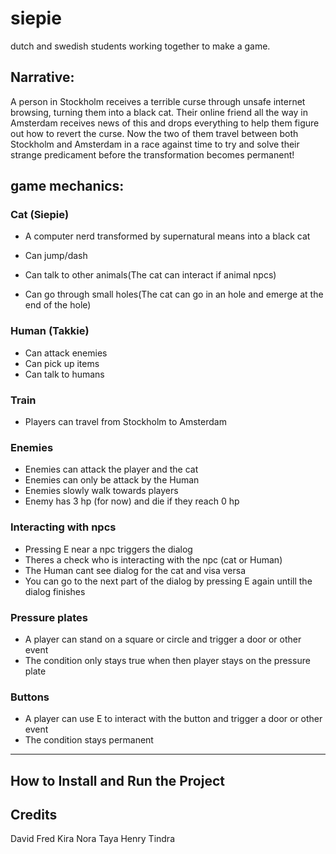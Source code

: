 # siepie
dutch and swedish students working together to make a game.


## Narrative:
A person in Stockholm receives a terrible curse through unsafe internet browsing, turning them into a 
black cat. Their online friend all the way in Amsterdam receives news of this and drops everything to
help them figure out how to revert the curse. Now the two of them travel between both Stockholm and
Amsterdam in a race against time to try and solve their strange predicament before the transformation
becomes permanent!




## game mechanics:

### Cat (Siepie)
- A computer nerd transformed by supernatural means into a black cat

- Can jump/dash
- Can talk to other animals(The cat can interact if animal npcs)
- Can go through small holes(The cat can go in an hole and emerge at the end of the hole)

### Human (Takkie)
- Can attack enemies
- Can pick up items
- Can talk to humans



### Train
- Players can travel from Stockholm to Amsterdam

### Enemies
- Enemies can attack the player and the cat
- Enemies can only be attack by the Human
- Enemies slowly walk towards players
- Enemy has 3 hp (for now) and die if they reach 0 hp

### Interacting with npcs
- Pressing E near a npc triggers the dialog
- Theres a check who is interacting with the npc (cat or Human)
- The Human cant see dialog for the cat and visa versa 
- You can go to the next part of the dialog by pressing E again untill the dialog finishes

### Pressure plates
- A player can stand on a square or circle and trigger a door or other event
- The condition only stays true when then player stays on the pressure plate

### Buttons
- A player can use E to interact with the button and trigger a door or other event
- The condition stays permanent
---






## How to Install and Run the Project





## Credits
David
Fred
Kira
Nora
Taya
Henry
Tindra